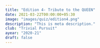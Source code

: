 ```yaml
---
title: "Edition 4- Tribute to the QUEEN"
date: 2021-03-22T00:00:00+05:30
image: "images/quiz/edition4.png"
description: "This is meta description."
club: "Trivial Pursuit"
ayear: "2020-21"
draft: false
---
```

